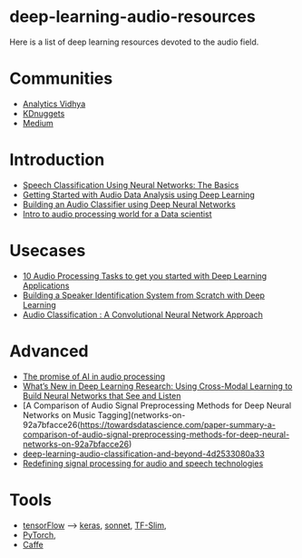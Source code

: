 # deep-learning-audio-resources
Here is a list of deep learning resources devoted to the audio field. 

# Communities 
- [Analytics Vidhya](https://www.analyticsvidhya.com/)
- [KDnuggets](https://www.kdnuggets.com/)
- [Medium](https://medium.com/)

# Introduction
- [Speech Classification Using Neural Networks: The Basics](https://towardsdatascience.com/speech-classification-using-neural-networks-the-basics-e5b08d6928b7)
- [Getting Started with Audio Data Analysis using Deep Learning](https://www.analyticsvidhya.com/blog/2017/08/audio-voice-processing-deep-learning/)
- [Building an Audio Classifier using Deep Neural Networks](https://www.kdnuggets.com/2017/12/audio-classifier-deep-neural-networks.html)
- [Intro to audio processing world for a Data scientist](https://medium.com/deepaffects/intro-to-audio-processing-world-for-a-data-scientist-b1a6ff19231d)

# Usecases
- [10 Audio Processing Tasks to get you started with Deep Learning Applications](https://www.analyticsvidhya.com/blog/2018/01/10-audio-processing-projects-applications/)
- [Building a Speaker Identification System from Scratch with Deep Learning](https://medium.com/analytics-vidhya/building-a-speaker-identification-system-from-scratch-with-deep-learning-f4c4aa558a56)
- [Audio Classification : A Convolutional Neural Network Approach](https://medium.com/@CVxTz/audio-classification-a-convolutional-neural-network-approach-b0a4fce8f6c)

# Advanced
- [The promise of AI in audio processing](https://towardsdatascience.com/the-promise-of-ai-in-audio-processing-a7e4996eb2ca)
- [What’s New in Deep Learning Research: Using Cross-Modal Learning to Build Neural Networks that See and Listen](https://towardsdatascience.com/whats-new-in-deep-learning-research-using-cross-modal-learning-to-build-neural-networks-that-see-34151fdd5034)
- [A Comparison of Audio Signal Preprocessing Methods for Deep Neural Networks on Music Tagging](networks-on-92a7bfacce26(https://towardsdatascience.com/paper-summary-a-comparison-of-audio-signal-preprocessing-methods-for-deep-neural-networks-on-92a7bfacce26)
- [deep-learning-audio-classification-and-beyond-4d2533080a33](https://medium.com/@franky07724_57962/deep-learning-audio-classification-and-beyond-4d2533080a33)
- [Redefining signal processing for audio and speech technologies](https://medium.com/@CogitoCorp/icassp-2018-redefining-signal-processing-for-audio-and-speech-technologies-5031d0f69d34)

# Tools
- [tensorFlow](https://www.tensorflow.org/) —> [keras](https://keras.io/), [sonnet](https://github.com/deepmind/sonnet), [TF-Slim](https://github.com/tensorflow/tensorflow/tree/master/tensorflow/contrib/slim),
- [PyTorch](https://pytorch.org/),
- [Caffe](http://caffe.berkeleyvision.org/)
